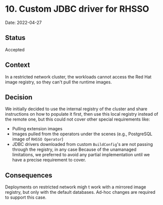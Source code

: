 # 10. Custom JDBC driver for RHSSO

Date: 2022-04-27

## Status

Accepted

## Context

In a restricted network cluster, the workloads cannot access the Red Hat image registry, so they can't pull the runtime images.

## Decision

We initially decided to use the internal registry of the cluster and share instructions on how to populate it first, then 
use this local registry instead of the remote one, but this could not cover other special requirements like:
* Pulling extension images
* Images pulled from the operators under the scenes (e.g., PostgreSQL image of `RHSSO Operator`)
* JDBC drivers downloaded from custom `BuildConfig`'s are not passing through the registry, in any case 
Because of the unamanaged limitations, we preferred to avoid any partial implementation until we have a precise requirement
to cover.

## Consequences

Deployments on restricted network migh t work with a mirrored image registry, but only with the default databases. Ad-hoc
changes are required to support this case.
